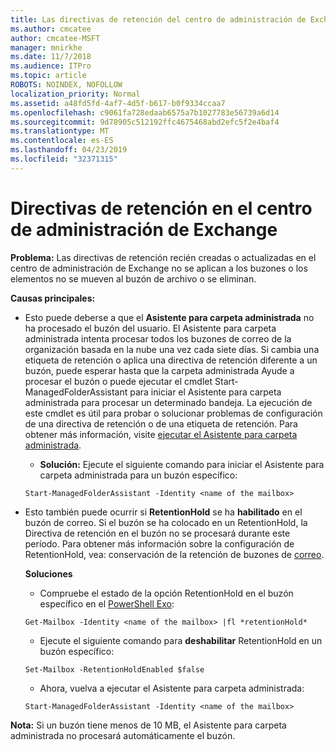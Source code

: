 ```yaml
---
title: Las directivas de retención del centro de administración de Exchange no funcionan
ms.author: cmcatee
author: cmcatee-MSFT
manager: mnirkhe
ms.date: 11/7/2018
ms.audience: ITPro
ms.topic: article
ROBOTS: NOINDEX, NOFOLLOW
localization_priority: Normal
ms.assetid: a48fd5fd-4af7-4d5f-b617-b0f9334ccaa7
ms.openlocfilehash: c9061fa728edaab6575a7b1027783e56739a6d14
ms.sourcegitcommit: 9d78905c512192ffc4675468abd2efc5f2e4baf4
ms.translationtype: MT
ms.contentlocale: es-ES
ms.lasthandoff: 04/23/2019
ms.locfileid: "32371315"
---
```

# <a name="retention-policies-in-exchange-admin-center"></a>Directivas de retención en el centro de administración de Exchange

 **Problema:** Las directivas de retención recién creadas o actualizadas en el centro de administración de Exchange no se aplican a los buzones o los elementos no se mueven al buzón de archivo o se eliminan. 
  
 **Causas principales:**
  
- Esto puede deberse a que el **Asistente para carpeta administrada** no ha procesado el buzón del usuario. El Asistente para carpeta administrada intenta procesar todos los buzones de correo de la organización basada en la nube una vez cada siete días. Si cambia una etiqueta de retención o aplica una directiva de retención diferente a un buzón, puede esperar hasta que la carpeta administrada Ayude a procesar el buzón o puede ejecutar el cmdlet Start-ManagedFolderAssistant para iniciar el Asistente para carpeta administrada para procesar un determinado bandeja. La ejecución de este cmdlet es útil para probar o solucionar problemas de configuración de una directiva de retención o de una etiqueta de retención. Para obtener más información, visite [ejecutar el Asistente para carpeta administrada](https://msdn.microsoft.com/library/gg271153%28v=exchsrvcs.149%29.aspx#managedfolderassist).
    
  - **Solución:** Ejecute el siguiente comando para iniciar el Asistente para carpeta administrada para un buzón específico: 
    
  ```
  Start-ManagedFolderAssistant -Identity <name of the mailbox>
  ```

- Esto también puede ocurrir si **RetentionHold** se ha **habilitado** en el buzón de correo. Si el buzón se ha colocado en un RetentionHold, la Directiva de retención en el buzón no se procesará durante este período. Para obtener más información sobre la configuración de RetentionHold, vea: conservación de la retención de buzones de [correo](https://docs.microsoft.com/exchange/security-and-compliance/messaging-records-management/mailbox-retention-hold).
    
    **Soluciones**
    
  - Compruebe el estado de la opción RetentionHold en el buzón específico en el [PowerShell Exo](https://docs.microsoft.com/powershell/exchange/exchange-online/connect-to-exchange-online-powershell/connect-to-exchange-online-powershell?view=exchange-ps):
    
  ```
  Get-Mailbox -Identity <name of the mailbox> |fl *retentionHold*
  ```

  - Ejecute el siguiente comando para **deshabilitar** RetentionHold en un buzón específico: 
    
  ```
  Set-Mailbox -RetentionHoldEnabled $false
  ```

  - Ahora, vuelva a ejecutar el Asistente para carpeta administrada:
    
  ```
  Start-ManagedFolderAssistant -Identity <name of the mailbox>
  ```

 **Nota:** Si un buzón tiene menos de 10 MB, el Asistente para carpeta administrada no procesará automáticamente el buzón. 
  


